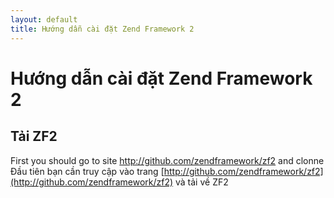 ```yaml
---
layout: default
title: Hướng dẫn cài đặt Zend Framework 2
---
```


# Hướng dẫn cài đặt Zend Framework 2

## Tải ZF2 

First you should go to site http://github.com/zendframework/zf2 and clonne
Đầu tiên bạn cần truy cập vào trang [http://github.com/zendframework/zf2](http://github.com/zendframework/zf2) và tải về ZF2